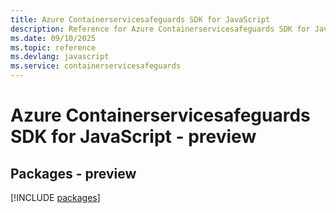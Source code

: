 ```yaml
---
title: Azure Containerservicesafeguards SDK for JavaScript
description: Reference for Azure Containerservicesafeguards SDK for JavaScript
ms.date: 09/10/2025
ms.topic: reference
ms.devlang: javascript
ms.service: containerservicesafeguards
---
```

# Azure Containerservicesafeguards SDK for JavaScript - preview
## Packages - preview
[!INCLUDE [packages](containerservicesafeguards-index.md)]